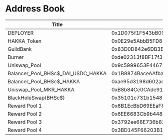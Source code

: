 # Address Book

| Title | Address |
| -------- | -------- |
| DEPLOYER     | 0x1D075f1F543bB09Df4530F44ed21CA50303A65B2     |
| HAKKA_Token     | 0x0E29e5AbbB5FD88e28b2d355774e73BD47dE3bcd     |
| GuildBank     | 0x83D0D842e6DB3B020f384a2af11bD14787BEC8E7     |
| Burner     | 0xde02313f8BF17f31380c63e41CDECeE98Bc2b16d     |
| Uniswap_Pool     | 0x9c5999653F44672336C2ef0A0008587fA8b9957E     |
| Balancer_Pool_BHSc$_DAI_USDC_HAKKA     | 0x1B8874BaceAAfba9eA194a625d12E8b270D77016     |
| Balancer_Pool_BHSc$_HAKKA     | 0xae95d3198d602acfb18f9188d733d710e14a27dd     |
| Uniswap_Pool_MKR_HAKKA     | 0xB8b84Ce0CAde916988BD129EaFd7934ADE5Fa6a9     |
| BlackHoleSwap(BHSc$)     | 0x35101c731b1548B5e48bb23F99eDBc2f5c341935     |
| Reward Pool 1     | 0x6B1EcBbD69EEaF8d089bDCe4dAAa4165f8C3Ff11     |
| Reward Pool 2     | 0x6EE6683Cb9b44810369C873679f8073bCBE52F27     |
| Reward Pool 3     | 0x3792ee68E736b8214D4eDC91b1B3340B525e00BF     |
| Reward Pool 4     | 0x3BD145F66203B19CE7BeDaAC9A8147E08EA64645     |
